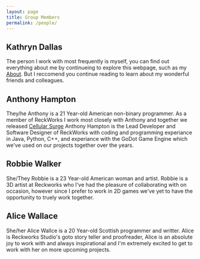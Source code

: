 ```yaml
---
layout: page
title: Group Members
permalink: /people/
---
```


## Kathryn Dallas
The person I work with most frequently is myself, you can find out everything about me by continueing to explore this webpage, such as my [About](https://k-dallas.github.io/about/). But I reccomend you continue reading to learn about my wonderful friends and colleagues.

## Anthony Hampton
They/he
Anthony is a 21 Year-old American non-binary programmer.
As a member of ReckWorks I work most closely with Anthony and together we released [Cellular Surge](https://k-dallas.github.io/projects/)
Anthony Hampton is the Lead Developer and Software Designer of ReckWorks with coding and programming experiance in Java, Python, C++, and experiance with the GoDot Game Engine which we've used on our projects together over the years. 

## Robbie Walker
She/They
Robbie is a 23 Year-old American woman and artist.
Robbie is a 3D artist at Reckworks who I've had the pleasure of collaborating with on occasion, however since I prefer to work in 2D games we've yet to have the opportunity to truely work together.

## Alice Wallace 
She/her
Alice Wallce is a 20 Year-old Scottish programmer and writter.
Alice is Reckworks Studio's goto story teller and proofreader, Alice is an absolute joy to work with and always inspirational and I'm extremely excited to get to work with her on more upcoming projects.
